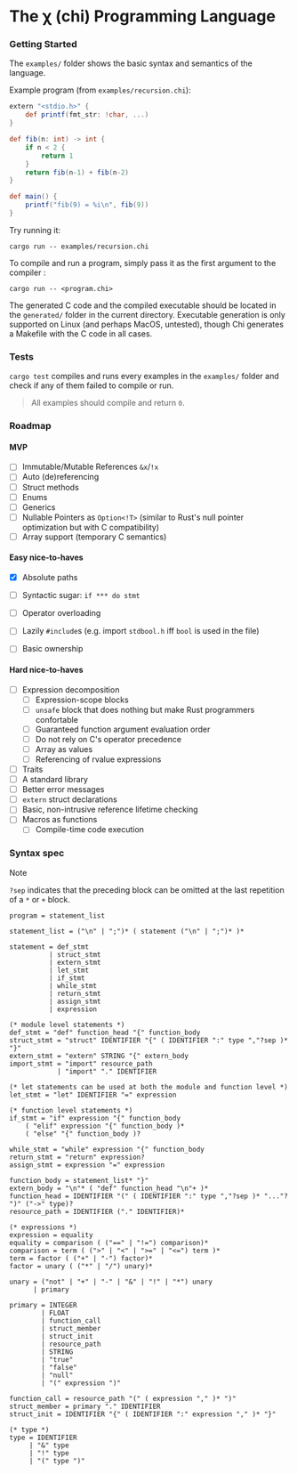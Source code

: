 # The χ (chi) Programming Language

### Getting Started

The `examples/` folder shows the basic syntax and semantics of the language.

Example program (from `examples/recursion.chi`): 
```groovy
extern "<stdio.h>" {
    def printf(fmt_str: !char, ...)
}

def fib(n: int) -> int {
    if n < 2 {
        return 1
    }
    return fib(n-1) + fib(n-2)
}

def main() {
    printf("fib(9) = %i\n", fib(9))
}
```

Try running it:
```console
cargo run -- examples/recursion.chi
```


To compile and run a program, simply pass it as the first argument to the compiler :
```console
cargo run -- <program.chi>
```
The generated C code and the compiled executable should be located in the `generated/` folder in the current directory.
Executable generation is only supported on Linux (and perhaps MacOS, untested), though Chi generates a Makefile with the C code in all cases.

### Tests
`cargo test` compiles and runs every examples in the `examples/` folder and check if any of them failed to compile or run.
> All examples should compile and return `0`.

### Roadmap

#### MVP
- [ ] Immutable/Mutable References `&x`/`!x`
- [ ] Auto (de)referencing
- [ ] Struct methods
- [ ] Enums
- [ ] Generics
- [ ] Nullable Pointers as `Option<!T>` (similar to Rust's null pointer optimization but with C compatibility)
- [ ] Array support (temporary C semantics)

#### Easy nice-to-haves
- [x] Absolute paths
- [ ] Syntactic sugar: `if *** do stmt`
- [ ] Operator overloading
- [ ] Lazily `#include`s (e.g. import `stdbool.h` iff `bool` is used in the file)
- [ ] Basic ownership


#### Hard nice-to-haves
- [ ] Expression decomposition
    - [ ] Expression-scope blocks
    - [ ] `unsafe` block that does nothing but make Rust programmers confortable
    - [ ] Guaranteed function argument evaluation order
    - [ ] Do not rely on C's operator precedence
    - [ ] Array as values
    - [ ] Referencing of rvalue expressions
- [ ] Traits
- [ ] A standard library
- [ ] Better error messages
- [ ] `extern` struct declarations
- [ ] Basic, non-intrusive reference lifetime checking
- [ ] Macros as functions
    - [ ] Compile-time code execution

### Syntax spec
> [!NOTE]
> `?sep` indicates that the preceding block can be omitted at the last repetition of a `*` or `+` block.
```ebnf
program = statement_list

statement_list = ("\n" | ";")* ( statement ("\n" | ";")* )*

statement = def_stmt
          | struct_stmt
          | extern_stmt
          | let_stmt
          | if_stmt
          | while_stmt
          | return_stmt
          | assign_stmt
          | expression

(* module level statements *)
def_stmt = "def" function_head "{" function_body
struct_stmt = "struct" IDENTIFIER "{" ( IDENTIFIER ":" type ","?sep )* "}"
extern_stmt = "extern" STRING "{" extern_body
import_stmt = "import" resource_path
            | "import" "." IDENTIFIER

(* let statements can be used at both the module and function level *)
let_stmt = "let" IDENTIFIER "=" expression

(* function level statements *)
if_stmt = "if" expression "{" function_body
    ( "elif" expression "{" function_body )* 
    ( "else" "{" function_body )?

while_stmt = "while" expression "{" function_body
return_stmt = "return" expression?
assign_stmt = expression "=" expression

function_body = statement_list* "}"
extern_body = "\n"* ( "def" function_head "\n"+ )*
function_head = IDENTIFIER "(" ( IDENTIFIER ":" type ","?sep )* "..."? ")" ("->" type)?
resource_path = IDENTIFIER ("." IDENTIFIER)*

(* expressions *)
expression = equality
equality = comparison ( ("==" | "!=") comparison)*
comparison = term ( (">" | "<" | ">=" | "<=") term )*
term = factor ( ("+" | "-") factor)*
factor = unary ( ("*" | "/") unary)*

unary = ("not" | "+" | "-" | "&" | "!" | "*") unary
      | primary

primary = INTEGER
        | FLOAT
        | function_call
        | struct_member
        | struct_init
        | resource_path
        | STRING
        | "true"
        | "false"
        | "null"
        | "(" expression ")"

function_call = resource_path "(" ( expression "," )* ")"
struct_member = primary "." IDENTIFIER
struct_init = IDENTIFIER "{" ( IDENTIFIER ":" expression "," )* "}"

(* type *)
type = IDENTIFIER
     | "&" type
     | "!" type
     | "(" type ")"
```
